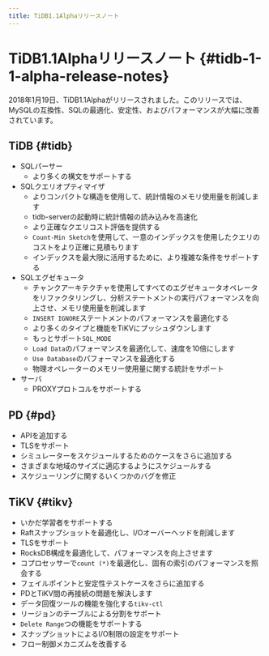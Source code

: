 ```yaml
---
title: TiDB1.1Alphaリリースノート
---
```


# TiDB1.1Alphaリリースノート {#tidb-1-1-alpha-release-notes}

2018年1月19日、TiDB1.1Alphaがリリースされました。このリリースでは、MySQLの互換性、SQLの最適化、安定性、およびパフォーマンスが大幅に改善されています。

## TiDB {#tidb}

-   SQLパーサー
    -   より多くの構文をサポートする
-   SQLクエリオプティマイザ
    -   よりコンパクトな構造を使用して、統計情報のメモリ使用量を削減します
    -   tidb-serverの起動時に統計情報の読み込みを高速化
    -   より正確なクエリコスト評価を提供する
    -   `Count-Min Sketch`を使用して、一意のインデックスを使用したクエリのコストをより正確に見積もります
    -   インデックスを最大限に活用するために、より複雑な条件をサポートする
-   SQLエグゼキュータ
    -   チャンクアーキテクチャを使用してすべてのエグゼキュータオペレータをリファクタリングし、分析ステートメントの実行パフォーマンスを向上させ、メモリ使用量を削減します
    -   `INSERT IGNORE`ステートメントのパフォーマンスを最適化する
    -   より多くのタイプと機能をTiKVにプッシュダウンします
    -   もっとサポート`SQL_MODE`
    -   `Load Data`のパフォーマンスを最適化して、速度を10倍にします
    -   `Use Database`のパフォーマンスを最適化する
    -   物理オペレーターのメモリー使用量に関する統計をサポート
-   サーバ
    -   PROXYプロトコルをサポートする

## PD {#pd}

-   APIを追加する
-   TLSをサポート
-   シミュレーターをスケジュールするためのケースをさらに追加する
-   さまざまな地域のサイズに適応するようにスケジュールする
-   スケジューリングに関するいくつかのバグを修正

## TiKV {#tikv}

-   いかだ学習者をサポートする
-   Raftスナップショットを最適化し、I/Oオーバーヘッドを削減します
-   TLSをサポート
-   RocksDB構成を最適化して、パフォーマンスを向上させます
-   コプロセッサーで`count (*)`を最適化し、固有の索引のパフォーマンスを照会する
-   フェイルポイントと安定性テストケースをさらに追加する
-   PDとTiKV間の再接続の問題を解決します
-   データ回復ツールの機能を強化する`tikv-ctl`
-   リージョンのテーブルによる分割をサポート
-   `Delete Range`つの機能をサポートする
-   スナップショットによるI/O制限の設定をサポート
-   フロー制御メカニズムを改善する
